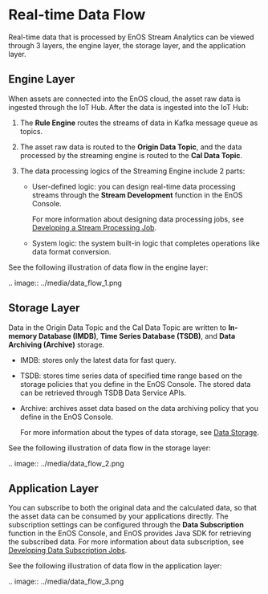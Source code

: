 # Real-time Data Flow

Real-time data that is processed by EnOS Stream Analytics can be viewed through 3 layers, the engine layer, the storage layer, and the application layer.

## Engine Layer

When assets are connected into the EnOS cloud, the asset raw data is ingested through the IoT Hub. After the data is ingested into the IoT Hub:

1. The **Rule Engine** routes the streams of data in Kafka message queue as topics.

2. The asset raw data is routed to the **Origin Data Topic**, and the data processed by the streaming engine is routed to the **Cal Data Topic**.

3. The data processing logics of the Streaming Engine include 2 parts:

   - User-defined logic: you can design real-time data processing streams through the **Stream Development** function in the EnOS Console.

     For more information about designing data processing jobs, see [Developing a Stream Processing Job](/docs/data-asset/en/2.0.8/howto/stream/index.html).  

   - System logic: the system built-in logic that completes operations like data format conversion.

See the following illustration of data flow in the engine layer:

.. image:: ../media/data_flow_1.png

## Storage Layer

Data in the Origin Data Topic and the Cal Data Topic are written to **In-memory Database (IMDB)**, **Time Series Database (TSDB)**, and **Data Archiving (Archive)** storage.

- IMDB: stores only the latest data for fast query.

- TSDB: stores time series data of specified time range based on the storage policies that you define in the EnOS Console. The stored data can be retrieved through TSDB Data Service APIs.

- Archive: archives asset data based on the data archiving policy that you define in the EnOS Console.

   For more information about the types of data storage, see [Data Storage](storage_types).

See the following illustration of data flow in the storage layer:

.. image:: ../media/data_flow_2.png

## Application Layer

You can subscribe to both the original data and the calculated data, so that the asset data can be consumed by your applications directly. The subscription settings can be configured through the **Data Subscription** function in the EnOS Console, and EnOS provides Java SDK for retrieving the subscribed data. For more information about data subscription, see [Developing Data Subscription Jobs](/docs/data-asset/en/2.0.8/howto/obtain/managing_data_subscription.html).

See the following illustration of data flow in the application layer:

.. image:: ../media/data_flow_3.png

<!--end-->
